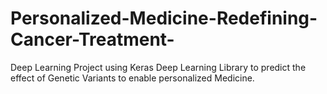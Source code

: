 # Personalized-Medicine-Redefining-Cancer-Treatment-
Deep Learning Project using Keras Deep Learning Library to predict the effect of Genetic Variants to enable personalized Medicine.
